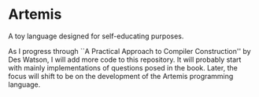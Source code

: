 # Artemis
A toy language designed for self-educating purposes.

As I progress through ``A Practical Approach to Compiler Construction'' by 
Des Watson, I will add more code to this repository. It will probably start 
with mainly implementations of questions posed in the book. Later, the focus 
will shift to be on the development of the Artemis programming language.